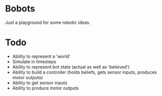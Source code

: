 # Bobots
Just a playground for some robotic ideas.

# Todo

* Ability to represent a 'world'
* Simulate in timesteps
* Ability to represent bot state (actual as well as 'believed')
* Ability to build a controller (holds beliefs, gets sensor inputs, produces motor outputs)
* Ability to get sensor inputs
* Ability to produce motor outputs
